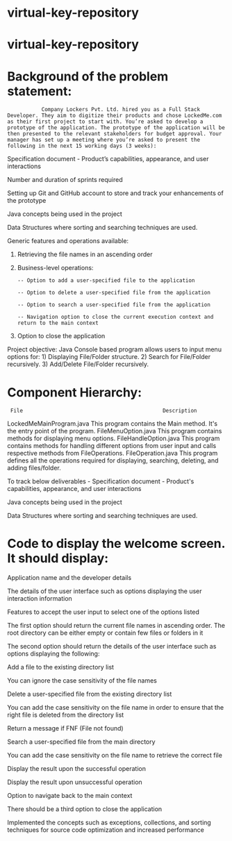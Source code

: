 # virtual-key-repository
#  virtual-key-repository

# Background of the problem statement:

               Company Lockers Pvt. Ltd. hired you as a Full Stack Developer. They aim to digitize their products and chose LockedMe.com as their first project to start with. You’re asked to develop a prototype of the application. The prototype of the application will be then presented to the relevant stakeholders for budget approval. Your manager has set up a meeting where you’re asked to present the following in the next 15 working days (3 weeks): 

Specification document - Product’s capabilities, appearance, and user interactions

Number and duration of sprints required 

Setting up Git and GitHub account to store and track your enhancements of the prototype 

Java concepts being used in the project 

Data Structures where sorting and searching techniques are used. 

Generic features and operations available: 

  1)  Retrieving the file names in an ascending order

  2)  Business-level operations:

          -- Option to add a user-specified file to the application

          -- Option to delete a user-specified file from the application

          -- Option to search a user-specified file from the application

          -- Navigation option to close the current execution context and return to the main context

  3)  Option to close the application



Project objective: 
       Java Console based program allows users to input menu options for:
             1) Displaying File/Folder structure.
             2) Search for File/Folder recursively.
             3) Add/Delete File/Folder recursively.

# Component Hierarchy:

     File	                                          Description
LockedMeMainProgram.java	This program contains the Main method. It's the entry point of the program.
FileMenuOption.java	        This program contains methods for displaying menu options.
FileHandleOption.java	        This program contains methods for handling different options from user input and calls respective methods from FileOperations.
FileOperation.java	        This program defines all the operations required for displaying, searching, deleting, and adding files/folder.




To track below deliverables -
Specification document - Product's capabilities, appearance, and user interactions

Java concepts being used in the project 

Data Structures where sorting and searching techniques are used. 



# Code to display the welcome screen. It should display:

Application name and the developer details 

The details of the user interface such as options displaying the user interaction information 

Features to accept the user input to select one of the options listed 

The first option should return the current file names in ascending order. The root directory can be either empty or contain few files or folders in it

 The second option should return the details of the user interface such as options displaying the following:

Add a file to the existing directory list

You can ignore the case sensitivity of the file names 

Delete a user-specified file from the existing directory list

You can add the case sensitivity on the file name in order to ensure that the right file is deleted from the directory list

Return a message if FNF (File not found)

Search a user-specified file from the main directory

You can add the case sensitivity on the file name to retrieve the correct file

Display the result upon the successful operation

Display the result upon unsuccessful operation

Option to navigate back to the main context

There should be a third option to close the application

Implemented the concepts such as exceptions, collections, and sorting techniques for source code optimization and increased performance

